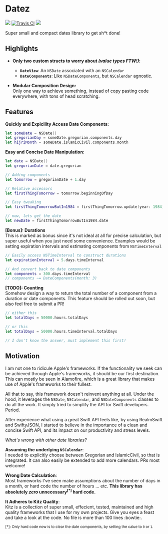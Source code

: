 
# Datez

![](https://img.shields.io/badge/version-prerelease-orange.svg)
[![Travis CI](https://travis-ci.org/SwiftKitz/Datez.svg?branch=master)](https://travis-ci.org/SwiftKitz/Datez)
![](https://img.shields.io/badge/platform-ios%20%7C%20osx%20%7C%20watchos%20%7C%20tvos-lightgrey.svg)

Super small and compact dates library to get sh*t done!

## Highlights

+ __Only two custom structs to worry about _(value types FTW!)_:__
  - __`DateView`__: An `NSDate` associated with an `NSCalendar`
  - __`DateComponents`__: Like `NSDateComponents`, but `NSCalendar` agnostic.
  
+ __Modular Composition Design:__<br />
Only one way to achieve something, instead of copy pasting code everywhere, with tons of head scratching.

## Features

__Quickly and Expicility Access Date Components:__

```swift
let someDate = NSDate()
let gregorianDay = someDate.gregorian.components.day
let hijriMonth = someDate.islamicCivil.components.month
```

__Easy and Concise Date Manipulation:__

```swift
let date = NSDate()
let gregorianDate = date.gregorian

// Adding components
let tomorrow = gregorianDate + 1.day

// Relative accessors
let firstThingTomorrow = tomorrow.beginningOfDay

// Easy tweaking
let firstThingTomorrowButIn1984 = firstThingTomorrow.update(year: 1984)

// now, lets get the date
let newDate = firstThingTomorrowButIn1984.date
```

__[Bonus]: Durations__<br />
This is marked as bonus since it's not ideal at all for precise calculation, but super useful when you just need some convenience. Examples would be setting expiration intervals and estimating components from `NSTimeInterval`

```swift
// Easily access NSTimeInterval to construct durations
let expirationInterval = 5.days.timeInterval

// And convert back to date components
let components = 300.days.timeInterval
// components ~= DateComponents(month: 3)
```

__[TODO]: Counting__<br />
Somehow design a way to return the total number of a component from a duration or date components.
This feature should be rolled out soon, but also feel free to submit a PR!

```swift
// either this
let totalDays = 50000.hours.totalDays

// or this
let totalDays = 50000.hours.timeInterval.totalDays

// I don't know the answer, must implement this first!
```


## Motivation

I am not one to ridicule Apple's frameworks. If the functionality we seek can be achieved through Apple's frameworks, it should be our first destination. This can mostly be seen in Alamofire, which is a great library that makes use of Apple's frameworks to their fullest. 

All that to say, this framework doesn't reinvent anything at all. Under the hood, it leverages the `NSDate`, `NSCalendar`, and `NSDateComponents` classes to do all the work. It simply tried to simplify the API for Swift developers. Period.

After experience what using a great Swift API feels like, by using RealmSwift and SwiftyJSON, I started to believe in the importance of a clean and concise Swift API, and its impact on our productivity and stress levels.

_What's wrong with other date libraries?_

__Assuming the underlying `NSCalendar`__:<br />
I needed to explicitly choose between Gregorian and IslamicCivil, so that is integrated. It can also easily be extended to add more calendars. PRs most welcome!

__Wrong Date Calculation__:<br />
Most frameworks I've seen make assumptions about the number of days in a month, or hard code the number of hours ... etc. __This library has absolutely _zero_ unnecessary<sup>[*]</sup> hard code.__

__It Adheres to Kitz Quality__:<br />
Kitz is a collection of super small, effecient, tested, maintained and high quality frameworks that I use for my own projects. Give you eyes a feast and take a look at the code. No file is more than 100 lines :bowtie:.

<sup>[*]: Only hard code now is to clear the date components, by setting the calue to `0` or `1`.</sup>
